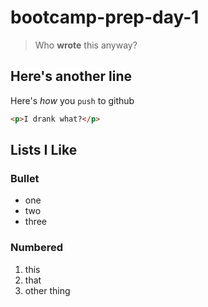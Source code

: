 # bootcamp-prep-day-1

> Who **wrote** this anyway?

## Here's another line

Here's _how_ you `push` to github

```html
<p>I drank what?</p>
```

## Lists I Like

### Bullet
* one
* two
* three

### Numbered
1. this
1. that
1. other thing

